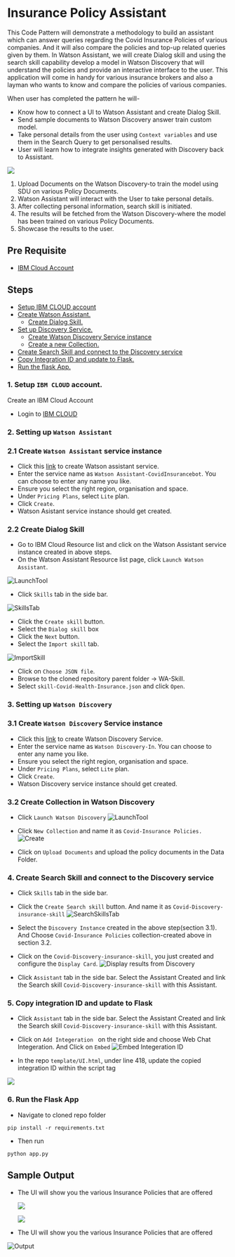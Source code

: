 # Insurance Policy Assistant

This Code Pattern will demonstrate a methodology to build an assistant which can answer queries regarding the Covid Insurance Policies of various companies. And it will also compare the policies and top-up related queries given by them. In Watson Assistant, we will create Dialog skill and using the search skill capability  develop a model in Watson Discovery that will understand the policies and provide an interactive interface to the user. This application will come in handy for various insurance brokers and also a layman who wants to know and compare the policies of various companies.

When user has completed the pattern he will-

* Know how to connect a UI to Watson Assistant and create Dialog Skill. 
* Send sample documents to Watson Discovery answer train custom model. 
* Take personal details from the user using `Context variables` and use them in the Search Query to get personalised results. 
* User will learn how to integrate insights generated with Discovery back to Assistant.

![](doc/src/images/Arch.png)

1. Upload Documents on the Watson Discovery-to train the model using SDU on various Policy Documents. 
2. Watson Assistant will interact with the User to take personal details.
3. After collecting personal information, search skill is initiated.
4. The results will be fetched from the Watson Discovery-where the model has been trained on various Policy Documents. 
5. Showcase the results to the user.

## Pre Requisite

* [IBM Cloud Account](http://cloud.ibm.com/)

## Steps
* [Setup IBM CLOUD account](#1-setup-ibm-cloud-account)
* [Create Watson Assistant.](#21-create-watson-assistant-service-instance)
  * [Create Dialog Skill.](#22-create-dialog-skill)
* [Set up Discovery Service.](#3-setting-up-watson-discovery)
  * [Create Watson Discovery Service instance](#31--create-watson-discovery-service-instance)
  * [Create a new Collection. ](#32-create-collection-in-watson-discovery)
* [Create Search Skill and connect to the Discovery service](#4-create-search-skill-and-connect-to-the-discovery-service)
* [Copy Integration ID and update to Flask.  ](#5-copy-integration-id-and-update-to-flask)
* [Run the flask App.](#6-run-the-flask-app)

### 1. Setup `IBM CLOUD` account.
Create an IBM Cloud Account 
- Login to [IBM CLOUD](https://cloud.ibm.com/login)

### 2. Setting up `Watson Assistant`

### 2.1 Create `Watson Assistant` service instance
- Click this [link](https://cloud.ibm.com/catalog/services/watson-assistant) to create Watson assistant service.
- Enter the service name as `Watson Assistant-CovidInsurancebot`. You can choose to enter any name you like.
- Ensure you select the right region, organisation and space.
- Under `Pricing Plans`, select `Lite` plan.
- Click `Create`.
- Watson Asistant service instance should get created.

### 2.2 Create Dialog Skill 
- Go to IBM Cloud Resource list and click on the Watson Assistant service instance created in above steps.
- On the Watson Assistant Resource list page, click `Launch Watson Assistant`.

![LaunchTool](doc/src/images/Launch-Assistant.png)

- Click `Skills` tab in the side bar.

![SkillsTab](doc/src/images/Create-Skill.png)

- Click the `Create skill` button.
- Select the `Dialog skill` box
- Click the `Next` button.
- Select the `Import skill` tab.

![ImportSkill](doc/src/images/Import-SKill.png)

- Click on `Choose JSON file`.
- Browse to the cloned repository parent folder -> WA-Skill.
- Select `skill-Covid-Health-Insurance.json` and click `Open`.


### 3. Setting up `Watson Discovery` 
### 3.1  Create `Watson Discovery` Service instance
- Click this [link](https://cloud.ibm.com/catalog/services/discovery) to create Watson Discovery Service.
- Enter the service name as `Watson Discovery-In`. You can choose to enter any name you like.
- Ensure you select the right region, organisation and space.
- Under `Pricing Plans`, select `Lite` plan.
- Click `Create`.
- Watson Discovery service instance should get created.

### 3.2 Create Collection in Watson Discovery

- Click `Launch Watson Discovery` 
![LaunchTool](doc/src/images/Launch-Discovery.png)

- Click `New Collection` and name it as `Covid-Insurance Policies.`
![Create](doc/src/images/Create-Collection.png)

- Click on `Upload Documents` and upload the policy documents in the Data Folder. 


### 4. Create Search Skill and connect to the Discovery service 
- Click `Skills` tab in the side bar.


- Click the `Create Search skill` button. And name it as `Covid-Discovery-insurance-skill`
![SearchSkillsTab](doc/src/images/Create-Search-Skill.png)

- Select the `Discovery Instance` created in the above step(section 3.1). And Choose `Covid-Insurance Policies` collection-created above in section 3.2.

- Click on the `Covid-Discovery-insurance-skill`, you just created and configure the `Display Card`. 
![Display results from Discovery](doc/src/images/DisplayCard.png)

- Click `Assistant` tab in the side bar. Select the Assistant Created and link the Search skill `Covid-Discovery-insurance-skill` with this Assistant.


### 5. Copy integration ID and update to Flask 
- Click `Assistant` tab in the side bar. Select the Assistant Created and link the Search skill `Covid-Discovery-insurance-skill` with this Assistant.

- Click on `Add Integeration ` on the right side and choose Web Chat Integeration. And Click on `Embed`
![Embed Integeration ID](doc/src/images/DisplayCard.png)

* In the repo `template/UI.html`, under line 418, update the copied integration ID within the script tag

![](doc/src/images/integration_ID.png)

### 6. Run the Flask App

* Navigate to cloned repo folder

```
pip install -r requirements.txt
```

* Then run 

``` 
python app.py
```

## Sample Output

* The UI will show you the various Insurance Policies that are offered

  ![](doc/src/images/sample-1.png)
  
  ![](doc/src/images/sample-2.png)


* The UI will show you the various Insurance Policies that are offered

![Output](doc/src/images/covid.gif)

  
